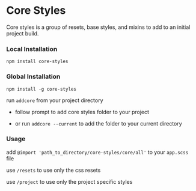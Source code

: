 # Core Styles

Core styles is a group of resets, base styles, and mixins to add to an initial project build.

### Local Installation

`npm install core-styles`

### Global Installation

`npm install -g core-styles`

run `addcore` from your project directory

* follow prompt to add core styles folder to your project

* or run `addcore --current` to add the folder to your current directory

### Usage

add `@import 'path_to_directory/core-styles/core/all'` to your `app.scss` file

use `/resets` to use only the css resets

use `/project` to use only the project specific styles
